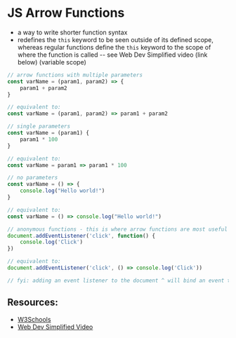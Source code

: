 # JS Arrow Functions

- a way to write shorter function syntax
- redefines the `this` keyword to be seen outside of its defined scope, whereas regular functions define the `this` keyword to the scope of where the function is called -- see Web Dev Simplified video (link below) (variable scope)


```js 
// arrow functions with multiple parameters
const varName = (param1, param2) => {
    param1 + param2
}

// equivalent to:
const varName = (param1, param2) => param1 + param2

// single parameters 
const varName = (param1) {
    param1 * 100
}

// equivalent to:
const varName = param1 => param1 * 100

// no parameters 
const varName = () => {
    console.log("Hello world!")
}

// equivalent to:
const varName = () => console.log("Hello world!")

// anonymous functions - this is where arrow functions are most useful
document.addEventListener('click', function() {
    console.log('Click')
})

// equivalent to:
document.addEventListener('click', () => console.log('Click'))

// fyi: adding an event listener to the document ^ will bind an event to anywhere on the page
```



## Resources:
- [W3Schools](https://www.w3schools.com/js/js_arrow_function.asp) 
- [Web Dev Simplified Video](https://www.youtube.com/watch?v=h33Srr5J9nY)